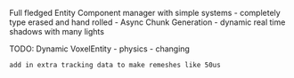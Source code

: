 

Full fledged Entity Component manager with simple systems
    - completely type erased and hand rolled
    - Async Chunk Generation
    - dynamic real time shadows with many lights


TODO: Dynamic VoxelEntity
    - physics
    - changing


    add in extra tracking data to make remeshes like 50us